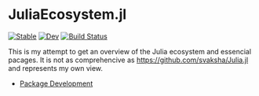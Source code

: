# JuliaEcosystem.jl

[![Stable](https://img.shields.io/badge/docs-stable-blue.svg)](https://tp2750.github.io/JuliaEcosystem.jl/stable/)
[![Dev](https://img.shields.io/badge/docs-dev-blue.svg)](https://tp2750.github.io/JuliaEcosystem.jl/dev/)
[![Build Status](https://github.com/tp2750/JuliaEcosystem.jl/actions/workflows/CI.yml/badge.svg?branch=main)](https://github.com/tp2750/JuliaEcosystem.jl/actions/workflows/CI.yml?query=branch%3Amain)

This is my attempt to get an overview of the Julia ecosystem and essencial pacages.
It is not as comprehencive as https://github.com/svaksha/Julia.jl and represents my own view.

* [Package Development](docs/src/package_dev.md)
